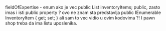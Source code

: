 fieldOfExpertise - enum
ako je vec  public List<InventoryItem> inventoryItems; public, zasto imas i isti public property ?
ovo ne znam sta predstavlja  public IEnumerable<InventoryItem> InventoryItem { get; set; } ali sam to vec vidio u ovim kodovima ?!
I pawn shop treba da ima listu uposlenika.